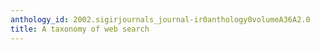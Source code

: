 ```yaml
---
anthology_id: 2002.sigirjournals_journal-ir0anthology0volumeA36A2.0
title: A taxonomy of web search
---
```

